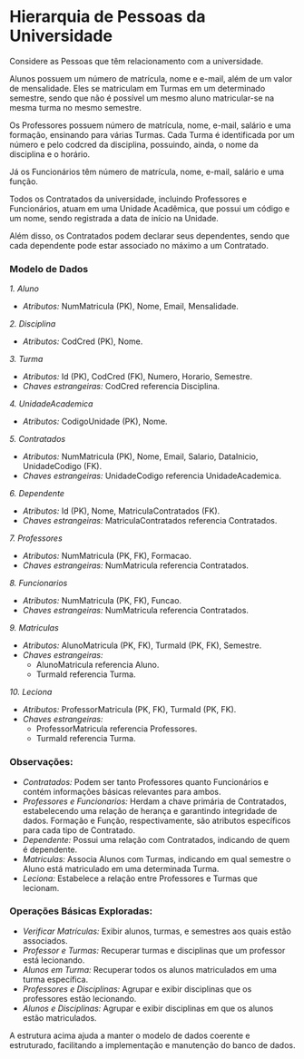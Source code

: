 # Hierarquia de Pessoas da Universidade

Considere as Pessoas que têm relacionamento com a universidade.

Alunos possuem um número de matrícula, nome e e-mail, além de um valor de mensalidade. Eles se
matriculam em Turmas em um determinado semestre, sendo que não é possível um mesmo aluno matricular-se na mesma turma no mesmo semestre.

Os Professores possuem número de matrícula, nome, e-mail, salário e uma formação, ensinando para
várias Turmas. Cada Turma é identificada por um número e pelo codcred da disciplina, possuindo, ainda, o nome da disciplina e o horário.

Já os Funcionários têm número de matrícula, nome, e-mail, salário e uma função.

Todos os Contratados da universidade, incluindo Professores e Funcionários, atuam em uma Unidade
Acadêmica, que possui um código e um nome, sendo registrada a data de início na Unidade.

Além disso, os Contratados podem declarar seus dependentes, sendo que cada dependente pode estar
associado no máximo a um Contratado.

### Modelo de Dados

*1. Aluno*
- *Atributos:* NumMatricula (PK), Nome, Email, Mensalidade.

*2. Disciplina*
- *Atributos:* CodCred (PK), Nome.

*3. Turma*
- *Atributos:* Id (PK), CodCred (FK), Numero, Horario, Semestre.
- *Chaves estrangeiras:* CodCred referencia Disciplina.

*4. UnidadeAcademica*
- *Atributos:* CodigoUnidade (PK), Nome.

*5. Contratados*
- *Atributos:* NumMatricula (PK), Nome, Email, Salario, DataInicio, UnidadeCodigo (FK).
- *Chaves estrangeiras:* UnidadeCodigo referencia UnidadeAcademica.

*6. Dependente*
- *Atributos:* Id (PK), Nome, MatriculaContratados (FK).
- *Chaves estrangeiras:* MatriculaContratados referencia Contratados.

*7. Professores*
- *Atributos:* NumMatricula (PK, FK), Formacao.
- *Chaves estrangeiras:* NumMatricula referencia Contratados.

*8. Funcionarios*
- *Atributos:* NumMatricula (PK, FK), Funcao.
- *Chaves estrangeiras:* NumMatricula referencia Contratados.

*9. Matriculas*
- *Atributos:* AlunoMatricula (PK, FK), TurmaId (PK, FK), Semestre.
- *Chaves estrangeiras:*
  - AlunoMatricula referencia Aluno.
  - TurmaId referencia Turma.

*10. Leciona*
- *Atributos:* ProfessorMatricula (PK, FK), TurmaId (PK, FK).
- *Chaves estrangeiras:*
  - ProfessorMatricula referencia Professores.
  - TurmaId referencia Turma.

### Observações:

- *Contratados:* Podem ser tanto Professores quanto Funcionários e contém informações básicas relevantes para ambos.
- *Professores e Funcionarios:* Herdam a chave primária de Contratados, estabelecendo uma relação de herança e garantindo integridade de dados. Formação e Função, respectivamente, são atributos específicos para cada tipo de Contratado.
- *Dependente:* Possui uma relação com Contratados, indicando de quem é dependente.
- *Matriculas:* Associa Alunos com Turmas, indicando em qual semestre o Aluno está matriculado em uma determinada Turma.
- *Leciona:* Estabelece a relação entre Professores e Turmas que lecionam.

### Operações Básicas Exploradas:

- *Verificar Matrículas:* Exibir alunos, turmas, e semestres aos quais estão associados.
- *Professor e Turmas:* Recuperar turmas e disciplinas que um professor está lecionando.
- *Alunos em Turma:* Recuperar todos os alunos matriculados em uma turma específica.
- *Professores e Disciplinas:* Agrupar e exibir disciplinas que os professores estão lecionando.
- *Alunos e Disciplinas:* Agrupar e exibir disciplinas em que os alunos estão matriculados.

A estrutura acima ajuda a manter o modelo de dados coerente e estruturado, facilitando a implementação e manutenção do banco de dados.